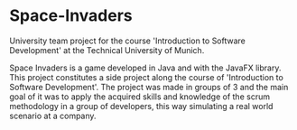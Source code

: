 # Space-Invaders
University team project for the course 'Introduction to Software Development' at the Technical University of Munich. 

Space Invaders is a game developed in Java and with the JavaFX library. This project constitutes a side project along the course of 'Introduction to Software Development'. 
The project was made in groups of 3 and the main goal of it was to apply the acquired skills and knowledge of the scrum methodology in a group of developers, this way simulating 
a real world scenario at a company. 
